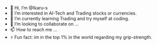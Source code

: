 - 👋 Hi, I’m @Ikaru-s
- 👀 I’m interested in AI-Tech and Trading stocks or currencies.
- 🌱 I’m currently learning Trading and try myself at coding.
- 💞️ I’m looking to collaborate on ...
- 📫 How to reach me ...
- ⚡ Fun fact: im in the top 1% in the world regarding my grip-strength.

<!---
Ikaru-s/Ikaru-s is a ✨ special ✨ repository because its `README.md` (this file) appears on your GitHub profile.
You can click the Preview link to take a look at your changes.
--->

